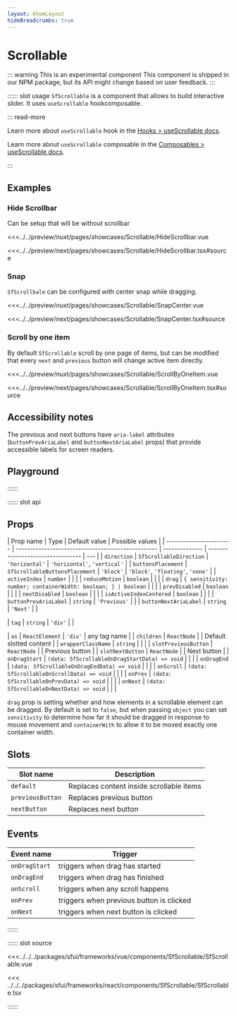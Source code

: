 ```yaml
---
layout: AtomLayout
hideBreadcrumbs: true
---
```


# Scrollable

::: warning This is an experimental component
This component is shipped in our NPM package, but its API might change based on user feedback.
:::

:::::: slot usage
`SfScrollable` is a component that allows to build interactive slider. It uses `useScrollable` <!-- react -->hook<!-- end react --><!-- vue -->composable<!-- end vue -->.

::: read-more

<!-- react -->

Learn more about `useScrollable` hook in the [Hooks > useScrollable docs](/react/hooks/useScrollable.html).

<!-- end react -->
<!-- vue -->

Learn more about `useScrollable` composable in the [Composables > useScrollable docs](/vue/hooks/useScrollable.html).

<!-- end vue -->

:::

## Examples

### Hide Scrollbar

Can be setup that will be without scrollbar

<Showcase showcase-name="Scrollable/HideScrollbar" style="min-height:240px">

<!-- vue -->

<<<../../preview/nuxt/pages/showcases/Scrollable/HideScrollbar.vue

<!-- end vue -->
<!-- react -->

<<<../../preview/next/pages/showcases/Scrollable/HideScrollbar.tsx#source

<!-- end react -->

</Showcase>

### Snap

`SfScrollbale` can be configured with center snap while dragging.

<Showcase showcase-name="Scrollable/SnapCenter" style="min-height:260px">

<!-- vue -->

<<<../../preview/nuxt/pages/showcases/Scrollable/SnapCenter.vue

<!-- end vue -->
<!-- react -->

<<<../../preview/next/pages/showcases/Scrollable/SnapCenter.tsx#source

<!-- end react -->

</Showcase>

### Scroll by one item

By default `SfScrollable` scroll by one page of items, but can be modified that every `next` and `previous` button will change active item directly.

<Showcase showcase-name="Scrollable/ScrollByOneItem" style="min-height:260px">

<!-- vue -->

<<<../../preview/nuxt/pages/showcases/Scrollable/ScrollByOneItem.vue

<!-- end vue -->
<!-- react -->

<<<../../preview/next/pages/showcases/Scrollable/ScrollByOneItem.tsx#source

<!-- end react -->

</Showcase>

## Accessibility notes

The previous and next buttons have `aria-label` attributes (`buttonPrevAriaLabel` and `buttonNextAriaLabel` props) that provide accessible labels for screen readers.

## Playground

<Generate style="height: 500px" />
::::::

:::::: slot api

## Props

| Prop name               | Type                                               | Default value  | Possible values                   |
| ----------------------- | -------------------------------------------------- | -------------- | --------------------------------- | --- |
| `direction`             | `SfScrollableDirection`                            | `'horizontal'` | `'horizontal'`, `'vertical'`      |
| `buttonsPlacement`      | `SfScrollableButtonsPlacement`                     | `'block'`      | `'block'`, `'floating'`, `'none'` |
| `activeIndex`           | `number`                                           |                |                                   |
| `reduceMotion`          | `boolean`                                          |                |                                   |
| `drag`                  | `{ sensitivity: number; containerWidth: boolean; } | boolean`       |                                   |     |
| `prevDisabled`          | `boolean`                                          |                |                                   |
| `nextDisabled`          | `boolean`                                          |                |                                   |
| `isActiveIndexCentered` | `boolean`                                          |                |                                   |
| `buttonPrevAriaLabel`   | `string`                                           | `'Previous'`   |                                   |
| `buttonNextAriaLabel`   | `string`                                           | `'Next'`       |                                   |

<!-- vue -->

| `tag` | `string` | `'div'` | |

<!-- end vue -->
<!-- react -->

| `as` | `ReactElement` | `'div'` | any tag name |
| `children` | `ReactNode` | | Default slotted content |
| `wrapperClassName` | `string` | | |
| `slotPreviousButton` | `ReactNode` | | Previous button |
| `slotNextButton` | `ReactNode` | | Next button |
| `onDragStart` | `(data: SfScrollableOnDragStartData) => void` | | |
| `onDragEnd` | `(data: SfScrollableOnDragEndData) => void` | | |
| `onScroll` | `(data: SfScrollableOnScrollData) => void` | | |
| `onPrev` | `(data: SfScrollableOnPrevData) => void` | | |
| `onNext` | `(data: SfScrollableOnNextData) => void` | | |

<!-- end react -->

`drag` prop is setting whether and how elements in a scrollable element can be dragged. By default is set to `false`, but when passing `object` you can set `sensitivity` to determine how far it should be dragged in response to mouse movement and `containerWith` to allow it to be moved exactly one container width.

<!-- vue -->

## Slots

| Slot name        | Description                              |
| ---------------- | ---------------------------------------- |
| `default`        | Replaces content inside scrollable items |
| `previousButton` | Replaces previous button                 |
| `nextButton`     | Replaces next button                     |

## Events

| Event name    | Trigger                                  |
| ------------- | ---------------------------------------- |
| `onDragStart` | triggers when drag has started           |
| `onDragEnd`   | triggers when drag has finished          |
| `onScroll`    | triggers when any scroll happens         |
| `onPrev`      | triggers when previous button is clicked |
| `onNext`      | triggers when next button is clicked     |

<!-- end vue -->

::::::

:::::: slot source
<SourceCode>

<!-- vue -->

<<<../../../packages/sfui/frameworks/vue/components/SfScrollable/SfScrollable.vue

<!-- end vue -->
<!-- react -->

<<< ../../../packages/sfui/frameworks/react/components/SfScrollable/SfScrollable.tsx

<!-- end react -->
</SourceCode>
::::::
